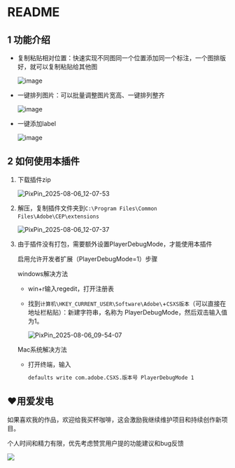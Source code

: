 # README

## 1 功能介绍

- 复制粘贴相对位置：快速实现不同图同一个位置添加同一个标注，一个图排版好，就可以复制粘贴给其他图

  ![image](https://assets.b3logfile.com/siyuan/1610205759005/assets/image-20250806121358-036gmd6.png)​
- 一键排列图片：可以批量调整图片宽高、一键排列整齐

  ![image](https://assets.b3logfile.com/siyuan/1610205759005/assets/image-20250806121535-4wmql7s.png)​
- 一键添加label

  ![image](https://assets.b3logfile.com/siyuan/1610205759005/assets/image-20250806121541-0tppy18.png)​

## 2 如何使用本插件

1. 下载插件zip

    ![PixPin_2025-08-06_12-07-53](https://assets.b3logfile.com/siyuan/1610205759005/assets/PixPin_2025-08-06_12-07-53-20250806120759-910uvu0.png)
2. 解压，复制插件文件夹到`C:\Program Files\Common Files\Adobe\CEP\extensions`​

    ![PixPin_2025-08-06_12-07-37](https://assets.b3logfile.com/siyuan/1610205759005/assets/PixPin_2025-08-06_12-07-37-20250806120739-cquahfa.png)
3. 由于插件没有打包，需要额外设置PlayerDebugMode，才能使用本插件

    启用允许开发者扩展（PlayerDebugMode=1）步骤

    windows解决方法

    - win+r输入regedit，打开注册表
    - 找到`计算机\HKEY_CURRENT_USER\Software\Adobe\`+`CSXS版本`（可以直接在地址栏粘贴）：新建字符串，名称为 PlayerDebugMode，然后双击输入值为1。

      ![PixPin_2025-08-06_09-54-07](https://assets.b3logfile.com/siyuan/1610205759005/assets/PixPin_2025-08-06_09-54-07-20250806095411-4s02uhq.png)

    Mac系统解决方法

    - 打开终端，输入

      ```bash
      defaults write com.adobe.CSXS.版本号 PlayerDebugMode 1
      ```

## ❤️用爱发电

如果喜欢我的作品，欢迎给我买杯咖啡，这会激励我继续维护项目和持续创作新项目。

个人时间和精力有限，优先考虑赞赏用户提的功能建议和bug反馈

![](https://camo.githubusercontent.com/8cf1ad8251e7cecf3dbd2f818706e8aad08aeab824c8bed49b6826f2df443000/68747470733a2f2f63646e2e6e6c61726b2e636f6d2f79757175652f302f323032342f6a7065672f313430383034362f313731343735343537333339332d39633766373062302d303565632d343839652d623561322d3161333766623638316636662e6a7065673f782d6f73732d70726f636573733d696d616765253246666f726d617425324377656270253246696e7465726c61636525324331)
